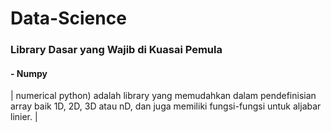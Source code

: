 # Data-Science
### Library Dasar yang Wajib di Kuasai Pemula
#### - Numpy
| numerical python) adalah library yang memudahkan dalam pendefinisian array baik 1D, 2D, 3D atau nD, dan juga memiliki fungsi-fungsi untuk aljabar linier. |
